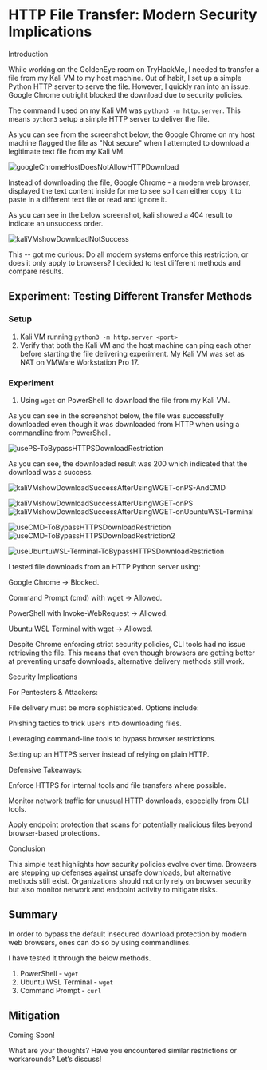 # HTTP File Transfer: Modern Security Implications

Introduction

While working on the GoldenEye room on TryHackMe, I needed to transfer a file from my Kali VM to my host machine. Out of habit, I set up a simple Python HTTP server to serve the file. However, I quickly ran into an issue. Google Chrome outright blocked the download due to security policies.

The command I used on my Kali VM was `python3 -m http.server`. This means `python3` setup a simple HTTP server to deliver the file.

As you can see from the screenshot below, the Google Chrome on my host machine flagged the file as "Not secure" when I attempted to download a legitimate text file from my Kali VM.

![googleChromeHostDoesNotAllowHTTPDownload](Images/googleChromeHostDoesNotAllowHTTPDownload.png)

Instead of downloading the file, Google Chrome - a modern web browser, displayed the text content inside for me to see so I can either copy it to paste in a different text file or read and ignore it.

As you can see in the below screenshot, kali showed a 404 result to indicate an unsuccess order.

![kaliVMshowDownloadNotSuccess](Images/kaliVMshowDownloadNotSuccess.png)

This -- got me curious: Do all modern systems enforce this restriction, or does it only apply to browsers? I decided to test different methods and compare results.

## Experiment: Testing Different Transfer Methods

### Setup

1. Kali VM running `python3 -m http.server <port>`
2. Verify that both the Kali VM and the host machine can ping each other before starting the file delivering experiment. My Kali VM was set as NAT on VMWare Workstation Pro 17.

### Experiment

1. Using `wget` on PowerShell to download the file from my Kali VM.

As you can see in the screenshot below, the file was successfully downloaded even though it was downloaded from HTTP when using a commandline from PowerShell.

![usePS-ToBypassHTTPSDownloadRestriction](Images/usePS-ToBypassHTTPSDownloadRestriction.png)

As you can see, the downloaded result was 200 which indicated that the download was a success.

![kaliVMshowDownloadSuccessAfterUsingWGET-onPS-AndCMD](Images/kaliVMshowDownloadSuccessAfterUsingWGET-onPS-AndCMD.png)

![kaliVMshowDownloadSuccessAfterUsingWGET-onPS](Images/kaliVMshowDownloadSuccessAfterUsingWGET-onPS.png)
![kaliVMshowDownloadSuccessAfterUsingWGET-onUbuntuWSL-Terminal](Images/kaliVMshowDownloadSuccessAfterUsingWGET-onUbuntuWSL-Terminal.png)

![useCMD-ToBypassHTTPSDownloadRestriction](Images/useCMD-ToBypassHTTPSDownloadRestriction.png)
![useCMD-ToBypassHTTPSDownloadRestriction2](Images/useCMD-ToBypassHTTPSDownloadRestriction2.png)

![useUbuntuWSL-Terminal-ToBypassHTTPSDownloadRestriction](Images/useUbuntuWSL-Terminal-ToBypassHTTPSDownloadRestriction.png)

I tested file downloads from an HTTP Python server using:

Google Chrome → Blocked.

Command Prompt (cmd) with wget → Allowed.

PowerShell with Invoke-WebRequest → Allowed.

Ubuntu WSL Terminal with wget → Allowed.

Despite Chrome enforcing strict security policies, CLI tools had no issue retrieving the file. This means that even though browsers are getting better at preventing unsafe downloads, alternative delivery methods still work.

Security Implications

For Pentesters & Attackers:

File delivery must be more sophisticated. Options include:

Phishing tactics to trick users into downloading files.

Leveraging command-line tools to bypass browser restrictions.

Setting up an HTTPS server instead of relying on plain HTTP.

Defensive Takeaways:

Enforce HTTPS for internal tools and file transfers where possible.

Monitor network traffic for unusual HTTP downloads, especially from CLI tools.

Apply endpoint protection that scans for potentially malicious files beyond browser-based protections.

Conclusion

This simple test highlights how security policies evolve over time. Browsers are stepping up defenses against unsafe downloads, but alternative methods still exist. Organizations should not only rely on browser security but also monitor network and endpoint activity to mitigate risks.

## Summary

In order to bypass the default insecured download protection by modern web browsers, ones can do so by using commandlines.

I have tested it through the below methods.

1. PowerShell - `wget`
2. Ubuntu WSL Terminal - `wget`
3. Command Prompt - `curl`

## Mitigation

Coming Soon!

What are your thoughts? Have you encountered similar restrictions or workarounds? Let’s discuss!
